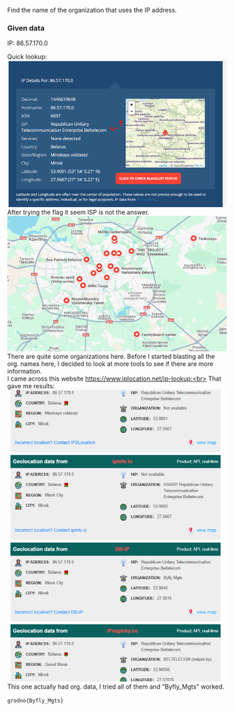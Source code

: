 Find the name of the organization that uses the IP address.
### Given data

IP: 86.57.170.0<br>

Quick lookup:<br>
![Pasted image 20250113103656.png](images/Pasted%20image%2020250113103656.png)<br>
After trying the flag it seem ISP is not the answer.<br>
![Pasted image 20250113104108.png](images/Pasted%20image%2020250113104108.png)<br>
There are quite some organizations here. Before I started blasting all the org. names here, I decided to look at more tools to see if there are more information.<br>
I came across this website https://www.iplocation.net/ip-lookup:<br>
That gave me results:<br>
![Pasted image 20250113105403.png](images/Pasted%20image%2020250113105403.png)<br>
This one actually had org. data, I tried all of them and "Byfly_Mgts" worked.<br>

`grodno{Byfly_Mgts}`